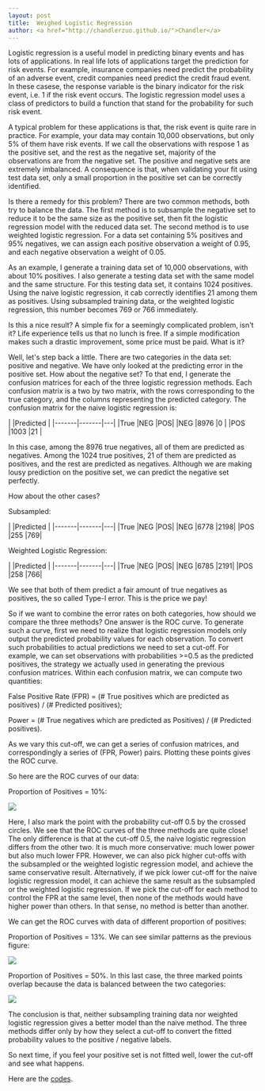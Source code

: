 ```yaml
---
layout: post
title:  Weighed Logistic Regression
author: <a href="http://chandlerzuo.github.io/">Chandler</a>
---
```


Logistic regression is a useful model in predicting binary events and has lots of applications. In real life lots of applications target the prediction for risk events. For example, insurance companies need predict the probability of an adverse event, credit companies need predict the credit fraud event. In these casese, the response variable is the binary indicator for the risk event, i.e. 1 if the risk event occurs. The logistic regression model uses a class of predictors to build a function that stand for the probability for such risk event.

A typical problem for these applications is that, the risk event is quite rare in practice. For example, your data may contain 10,000 observations, but only 5% of them have risk events. If we call the observations with respose 1 as the positive set, and the rest as the negative set, majority of the observations are from the negative set. The positive and negative sets are extremely imbalanced. A consequence is that, when validating your fit using test data set, only a small proportion in the positive set can be correctly identified.

Is there a remedy for this problem? There are two common methods, both try to balance the data. The first method is to subsample the negative set to reduce it to be the same size as the positive set, then fit the logistic regression model with the reduced data set. The second method is to use weighted logistic regression. For a data set containing 5% positives and 95% negatives, we can assign each positive observation a weight of 0.95, and each negative observation a weight of 0.05.

As an example, I generate a training data set of 10,000 observations, with about 10% positives. I also generate a testing data set with the same model and the same structure. For this testing data set, it contains 1024 positives. Using the naive logistic regression, it cab correctly identifies 21 among them as positives. Using subsampled training data, or the weighted logistic regression, this number becomes 769 or 766 immediately.

Is this a nice result? A simple fix for a seemingly complicated problem, isn't it? Life experience tells us that no lunch is free. If a simple modification makes such a drastic improvement, some price must be paid. What is it?

Well, let's step back a little. There are two categories in the data set: positive and negative. We have only looked at the predicting error in the positive set. How about the negative set? To that end, I generate the confusion matrices for each of the three logistic regression methods. Each confusion matrix is a two by two matrix, with the rows corresponding to the true category, and the columns representing the predicted category. The confusion matrix for the naive logistic regression is:

|       |Predicted  |
|-------|-------|---|
|True   |NEG	|POS|
|NEG    |8976	|0  |
|POS    |1003	|21 |

In this case, among the 8976 true negatives, all of them are predicted as negatives. Among the 1024 true positives, 21 of them are predicted as positives, and the rest are predicted as negatives. Although we are making lousy prediction on the positive set, we can predict the negative set perfectly.

How about the other cases?

Subsampled:

|       |Predicted  |
|-------|-------|---|
|True   |NEG	|POS|
|NEG	|6778	|2198|
|POS	|255	|769|
      
Weighted Logistic Regression:

|       |Predicted  |
|-------|-------|---|
|True   |NEG	|POS|
|NEG	|6785	|2191|
|POS	|258	|766|

We see that both of them predict a fair amount of true negatives as positives, the so called Type-I error. This is the price we pay!

So if we want to combine the error rates on both categories, how should we compare the three methods? One answer is the ROC curve. To generate such a curve, first we need to realize that logistic regression models only output the predicted probability values for each observation. To convert such probabilities to actual predictions we need to set a cut-off. For example, we can set observations with probabilities >=0.5 as the predicted positives, the strategy we actually used in generating the previous confusion matrices. Within each confusion matrix, we can compute two quantities:

False Positive Rate (FPR) = (# True positives which are predicted as positives) / (# Predicted positives);

Power = (# True negatives which are predicted as Positives) / (# Predicted positives).

As we vary this cut-off, we can get a series of confusion matrices, and correspondingly a series of (FPR, Power) pairs. Plotting these points gives the ROC curve.

So here are the ROC curves of our data:

Proportion of Positives = 10%:

![](https://dl.dropboxusercontent.com/u/72368739/blog/roc_10000_0.05.jpg)

Here, I also mark the point with the probability cut-off 0.5 by the crossed circles. We see that the ROC curves of the three methods are quite close! The only difference is that at the cut-off 0.5, the naive logistic regression differs from the other two. It is much more conservative: much lower power but also much lower FPR. However, we can also pick higher cut-offs with the subsampled or the weighted logistic regression model, and achieve the same conservative result. Alternatively, if we pick lower cut-off for the naive logistic regression model, it can achieve the same result as the subsampled or the weighted logistic regression. If we pick the cut-off for each method to control the FPR at the same level, then none of the methods would have higher power than others. In that sense, no method is better than another.

We can get the ROC curves with data of different proportion of positives:

Proportion of Positives = 13%. We can see similar patterns as the previous figure:

![](https://dl.dropboxusercontent.com/u/72368739/blog/roc_10000_0.1.jpg)

Proportion of Positives = 50%. In this last case, the three marked points overlap because the data is balanced between the two categories:

![](https://dl.dropboxusercontent.com/u/72368739/blog/roc_10000_0.5.jpg)

The conclusion is that, neither subsampling training data nor weighted logistic regression gives a better model than the naive method. The three methods differ only by how they select a cut-off to convert the fitted probability values to the positive / negative labels.

So next time, if you feel your positive set is not fitted well, lower the cut-off and see what happens.


Here are the [codes](https://dl.dropboxusercontent.com/u/72368739/blog/weightedGLM.R).

